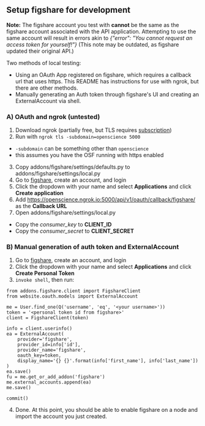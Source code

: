 ## Setup figshare for development

**Note:** The figshare account you test with **cannot** be the same as the figshare account
associated with the API application. Attempting to use the same account will result in errors
akin to *{"error": "You cannot request an access token for yourself!"}* (This note may be outdated,
as figshare updated their original API.)

Two methods of local testing:
* Using an OAuth App registered on figshare, which requires a callback url that uses https. This README
has instructions for use with ngrok, but there are other methods.
* Manually generating an Auth token through figshare's UI and creating an ExternalAccount via shell.

### A) OAuth and ngrok (untested)

1. Download ngrok (partially free, but TLS requires [subscription](https://ngrok.com/product#pricing))
2. Run with `ngrok tls -subdomain=openscience 5000`
  * `-subdomain` can be something other than `openscience`
  * this assumes you have the OSF running with https enabled
3. Copy addons/figshare/settings/defaults.py to addons/figshare/settings/local.py
4. Go to [figshare](http://figshare.com), create an account, and login
5. Click the dropdown with your name and select **Applications** and click **Create application**
6. Add https://openscience.ngrok.io:5000/api/v1/oauth/callback/figshare/ as the **Callback URL**
7. Open addons/figshare/settings/local.py
  * Copy the *consumer_key* to **CLIENT_ID**
  * Copy the *consumer_secret* to **CLIENT_SECRET**

### B) Manual generation of auth token and ExternalAccount

1. Go to [figshare](http://figshare.com), create an account, and login
2. Click the dropdown with your name and select **Applications** and click **Create Personal Token**
3. `invoke shell`, then run:
```
from addons.figshare.client import FigshareClient
from website.oauth.models import ExternalAccount

me = User.find_one(Q('username', 'eq', '<your username>'))
token = '<personal token id from figshare>'
client = FigshareClient(token)

info = client.userinfo()
ea = ExternalAccount(
    provider='figshare',
    provider_id=info['id'],
    provider_name='figshare',
    oauth_key=token,
    display_name='{} {}'.format(info['first_name'], info['last_name'])
)
ea.save()
fu = me.get_or_add_addon('figshare')
me.external_accounts.append(ea)
me.save()

commit()
```
4. Done. At this point, you should be able to enable figshare on a node and import the account you just created.
